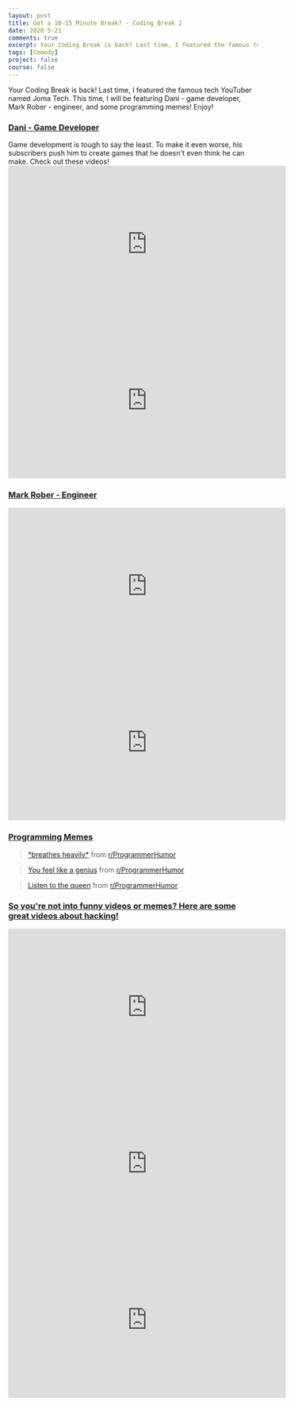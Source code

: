 ```yaml
---
layout: post
title: Got a 10-15 Minute Break? - Coding Break 2
date: 2020-5-21
comments: true
excerpt: Your Coding Break is back! Last time, I featured the famous tech YouTuber named Joma Tech. This time, I will be featuring Dani - game developer, Mark Rober - engineer,  and some programming memes! Enjoy!
tags: [Comedy]
project: false
course: false
---
```


Your Coding Break is back! Last time, I featured the famous tech YouTuber named Joma Tech. This time, I will be featuring Dani - game developer, Mark Rober - engineer,  and some programming memes! Enjoy!


<h3><u>Dani - Game Developer</u></h3>
Game development is tough to say the least. To make it even worse, his subscribers push him to create games that he doesn't even think he can make. Check out these videos!

<iframe width="560" height="315" src="https://www.youtube.com/embed/TtdBAA3hCxY" frameborder="0" allow="accelerometer; autoplay; encrypted-media; gyroscope; picture-in-picture" allowfullscreen></iframe>

<br>

<iframe width="560" height="315" src="https://www.youtube.com/embed/7tC6DUaPqfM" frameborder="0" allow="accelerometer; autoplay; encrypted-media; gyroscope; picture-in-picture" allowfullscreen></iframe>

<h3><u>Mark Rober - Engineer</u></h3>

<iframe width="560" height="315" src="https://www.youtube.com/embed/hFZFjoX2cGg" frameborder="0" allow="accelerometer; autoplay; encrypted-media; gyroscope; picture-in-picture" allowfullscreen></iframe>

<br>

<iframe width="560" height="315" src="https://www.youtube.com/embed/a_TSR_v07m0" frameborder="0" allow="accelerometer; autoplay; encrypted-media; gyroscope; picture-in-picture" allowfullscreen></iframe>

<h3><u>Programming Memes</u></h3>

<blockquote class="reddit-card" data-card-created="1590467990"><a href="https://www.reddit.com/r/ProgrammerHumor/comments/gomxyg/breathes_heavily/">*breathes heavily*</a> from <a href="http://www.reddit.com/r/ProgrammerHumor">r/ProgrammerHumor</a></blockquote>
<script async src="//embed.redditmedia.com/widgets/platform.js" charset="UTF-8"></script>


<blockquote class="reddit-card" data-card-created="1590468116"><a href="https://www.reddit.com/r/ProgrammerHumor/comments/gnpjxp/you_feel_like_a_genius/">You feel like a genius</a> from <a href="http://www.reddit.com/r/ProgrammerHumor">r/ProgrammerHumor</a></blockquote>
<script async src="//embed.redditmedia.com/widgets/platform.js" charset="UTF-8"></script>


<blockquote class="reddit-card" data-card-created="1590468231"><a href="https://www.reddit.com/r/ProgrammerHumor/comments/gnjc69/listen_to_the_queen/">Listen to the queen</a> from <a href="http://www.reddit.com/r/ProgrammerHumor">r/ProgrammerHumor</a></blockquote>
<script async src="//embed.redditmedia.com/widgets/platform.js" charset="UTF-8"></script>

<h3><u>So you're not into funny videos or memes? Here are some great videos about hacking!</u></h3>

<iframe width="560" height="315" src="https://www.youtube.com/embed/7U-RbOKanYs" frameborder="0" allow="accelerometer; autoplay; encrypted-media; gyroscope; picture-in-picture" allowfullscreen></iframe>

<br>

<iframe width="560" height="315" src="https://www.youtube.com/embed/ciNHn38EyRc" frameborder="0" allow="accelerometer; autoplay; encrypted-media; gyroscope; picture-in-picture" allowfullscreen></iframe>

<br>

<iframe width="560" height="315" src="https://www.youtube.com/embed/1S0aBV-Waeo" frameborder="0" allow="accelerometer; autoplay; encrypted-media; gyroscope; picture-in-picture" allowfullscreen></iframe>
